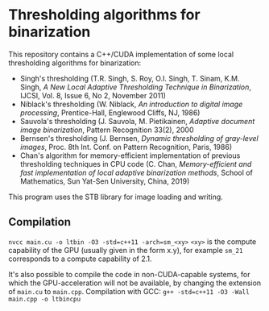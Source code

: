 # Thresholding algorithms for binarization

This repository contains a C++/CUDA implementation of some local thresholding algorithms for binarization:
- Singh's thresholding (T.R. Singh, S. Roy, O.I. Singh, T. Sinam, K.M. Singh, *A New Local Adaptive Thresholding Technique in Binarization*, IJCSI, Vol. 8, Issue 6, No 2, November 2011)
- Niblack's thresholding (W. Niblack, *An introduction to digital image processing*, Prentice-Hall, Englewood Cliffs, NJ, 1986)
- Sauvola's thresholding (J. Sauvola, M. Pietikainen, *Adaptive document image binarization*, Pattern Recognition 33(2), 2000
- Bernsen's thresholding (J. Bernsen, *Dynamic thresholding of gray-level images*, Proc. 8th Int. Conf. on Pattern Recognition, Paris, 1986)
- Chan's algorithm for memory-efficient implementation of previous thresholding techniques in CPU code (C. Chan, *Memory-efficient and fast implementation of local adaptive binarization methods*, School of Mathematics, Sun Yat-Sen University, China, 2019)

This program uses the STB library for image loading and writing.

## Compilation

  `nvcc main.cu -o ltbin -O3 -std=c++11 -arch=sm_<xy>`
`<xy>` is the compute capability of the GPU (usually given in the form x.y),
for example `sm_21` corresponds to a compute capability of 2.1.

It's also possible to compile the code in non-CUDA-capable systems, for which the GPU-acceleration will not be available, by changing the extension of `main.cu` to `main.cpp`. Compilation with GCC:
  `g++ -std=c++11 -O3 -Wall main.cpp -o ltbincpu`
